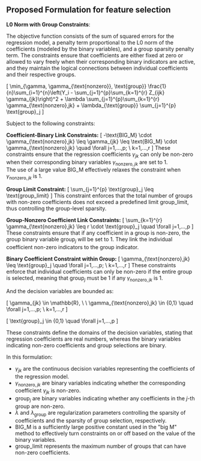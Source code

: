 ## Proposed Formulation for feature selection

**L0 Norm with Group Constraints**: 

The objective function consists of the sum of squared errors for the regression model, a penalty term proportional to the L0 norm of the coefficients (modeled by the binary variables), and a group sparsity penalty term. The constraints ensure that coefficients are either fixed at zero or allowed to vary freely when their corresponding binary indicators are active, and they maintain the logical connections between individual coefficients and their respective groups.

\[
\min_{\gamma, \gamma_{\text{nonzero}}, \text{group}} 
\frac{1}{n}\sum_{i=1}^{n}\left(Y_i - \sum_{j=1}^{p}\sum_{k=1}^{r} Z_{ijk} \gamma_{jk}\right)^2 + \lambda \sum_{j=1}^{p}\sum_{k=1}^{r} \gamma_{\text{nonzero},jk} + \lambda_{\text{group}} \sum_{j=1}^{p} \text{group}_j
\]

Subject to the following constraints:

**Coefficient-Binary Link Constraints:**
\[
-\text{BIG\_M} \cdot \gamma_{\text{nonzero},jk} \leq \gamma_{jk} \leq \text{BIG\_M} \cdot \gamma_{\text{nonzero},jk} \quad \forall j=1,...,p; \ k=1,...,r
\]
These constraints ensure that the regression coefficients $\gamma_{jk}$ can only be non-zero when their corresponding binary variables $\gamma_{\text{nonzero},jk}$ are set to 1.
\
The use of a large value $\text{BIG\_M}$ effectively relaxes the constraint when $\gamma_{\text{nonzero},jk}$ is 1.

**Group Limit Constraint:**
\[
\sum_{j=1}^{p} \text{group}_j \leq \text{group\_limit}
\]
This constraint enforces that the total number of groups with non-zero coefficients does not exceed a predefined limit $\text{group\_limit}$, thus controlling the group-level sparsity.

**Group-Nonzero Coefficient Link Constraints:**
\[
\sum_{k=1}^{r} \gamma_{\text{nonzero},jk} \leq r \cdot \text{group}_j \quad \forall j=1,...,p
\]
These constraints ensure that if any coefficient in a group is non-zero, the group binary variable $\text{group}_j$ will be set to 1. They link the individual coefficient non-zero indicators to the group indicator.

**Binary Coefficient Constraint within Group:**
\[
\gamma_{\text{nonzero},jk} \leq \text{group}_j \quad \forall j=1,...,p; \ k=1,...,r
\]
These constraints enforce that individual coefficients can only be non-zero if the entire group is selected, meaning that $\text{group}_j$ must be 1 if any $\gamma_{\text{nonzero},jk}$ is 1.

And the decision variables are bounded as:

\[
\gamma_{jk} \in \mathbb{R}, \ \ \gamma_{\text{nonzero},jk} \in \{0,1\} \quad \forall j=1,...,p; \ k=1,...,r
\]

\[
\text{group}_j \in \{0,1\} \quad \forall j=1,...,p
\]

These constraints define the domains of the decision variables, stating that regression coefficients are real numbers, whereas the binary variables indicating non-zero coefficients and group selections are binary.


In this formulation:

- $\gamma_{jk}$ are the continuous decision variables representing the coefficients of the regression model.
- $\gamma_{\text{nonzero},jk}$ are binary variables indicating whether the corresponding coefficient $\gamma_{jk}$ is non-zero.
- $\text{group}_j$ are binary variables indicating whether any coefficients in the $j$-th group are non-zero.
- $\lambda$ and $\lambda_{\text{group}}$ are regularization parameters controlling the sparsity of coefficients and the sparsity of group selection, respectively.
- $\text{BIG\_M}$ is a sufficiently large positive constant used in the "big M" method to effectively turn constraints on or off based on the value of the binary variables.
- $\text{group\_limit}$ represents the maximum number of groups that can have non-zero coefficients.

